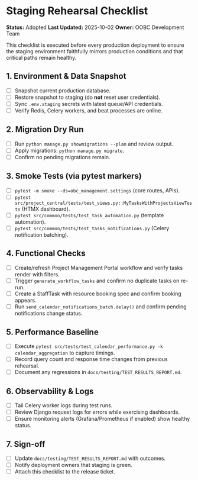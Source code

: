 # Staging Rehearsal Checklist

**Status:** Adopted
**Last Updated:** 2025-10-02
**Owner:** OOBC Development Team

This checklist is executed before every production deployment to ensure the
staging environment faithfully mirrors production conditions and that critical
paths remain healthy.

## 1. Environment & Data Snapshot
- [ ] Snapshot current production database.
- [ ] Restore snapshot to staging (do **not** reset user credentials).
- [ ] Sync `.env.staging` secrets with latest queue/API credentials.
- [ ] Verify Redis, Celery workers, and beat processes are online.

## 2. Migration Dry Run
- [ ] Run `python manage.py showmigrations --plan` and review output.
- [ ] Apply migrations: `python manage.py migrate`.
- [ ] Confirm no pending migrations remain.

## 3. Smoke Tests (via pytest markers)
- [ ] `pytest -m smoke --ds=obc_management.settings` (core routes, APIs).
- [ ] `pytest src/project_central/tests/test_views.py::MyTasksWithProjectsViewTests` (HTMX dashboard).
- [ ] `pytest src/common/tests/test_task_automation.py` (template automation).
- [ ] `pytest src/common/tests/test_tasks_notifications.py` (Celery notification batching).

## 4. Functional Checks
- [ ] Create/refresh Project Management Portal workflow and verify tasks render with filters.
- [ ] Trigger `generate_workflow_tasks` and confirm no duplicate tasks on re-run.
- [ ] Create a StaffTask with resource booking spec and confirm booking appears.
- [ ] Run `send_calendar_notifications_batch.delay()` and confirm pending notifications change status.

## 5. Performance Baseline
- [ ] Execute `pytest src/tests/test_calendar_performance.py -k calendar_aggregation` to capture timings.
- [ ] Record query count and response time changes from previous rehearsal.
- [ ] Document any regressions in `docs/testing/TEST_RESULTS_REPORT.md`.

## 6. Observability & Logs
- [ ] Tail Celery worker logs during test runs.
- [ ] Review Django request logs for errors while exercising dashboards.
- [ ] Ensure monitoring alerts (Grafana/Prometheus if enabled) show healthy status.

## 7. Sign-off
- [ ] Update `docs/testing/TEST_RESULTS_REPORT.md` with outcomes.
- [ ] Notify deployment owners that staging is green.
- [ ] Attach this checklist to the release ticket.
